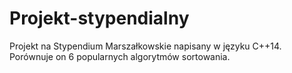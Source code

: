 # Projekt-stypendialny
Projekt na Stypendium Marszałkowskie napisany w języku C++14.
Porównuje on 6 popularnych algorytmów sortowania.

